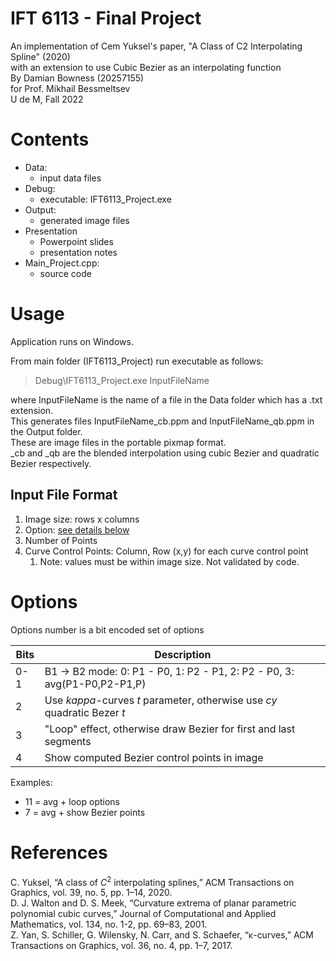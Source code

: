 # IFT 6113 - Final Project

An implementation of Cem Yuksel's paper, "A Class of C2 Interpolating Spline" (2020)  
with an extension to use Cubic Bezier as an interpolating function  
By Damian Bowness (20257155)  
for Prof. Mikhail Bessmeltsev  
U de M, Fall 2022  

# Contents
- Data:  
  - input data files  
- Debug:  
  - executable: IFT6113_Project.exe
- Output:
  - generated image files
- Presentation
  - Powerpoint slides
  - presentation notes    
- Main_Project.cpp:
  - source code

# Usage
Application runs on Windows.  

From main folder (IFT6113_Project) run executable as follows:  

> Debug\IFT6113_Project.exe InputFileName

where InputFileName is the name of a file in the Data folder which has a .txt extension.  
This generates files InputFileName_cb.ppm and InputFileName_qb.ppm in the Output folder.  
These are image files in the portable pixmap format.  
_cb and _qb are the blended interpolation using cubic Bezier and quadratic Bezier respectively.

## Input File Format
1. Image size: rows x columns
2. Option: [see details below](#options)
3. Number of Points
4. Curve Control Points: Column, Row (x,y) for each curve control point
    1. Note: values must be within image size.  Not validated by code. 

# Options
Options number is a bit encoded set of options  

Bits | Description
-----|----
0-1 | B1 -> B2 mode: 0: P1 - P0, 1: P2 - P1, 2: P2 - P0, 3: avg(P1-P0,P2-P1,P)
 2 | Use _kappa_-curves _t_ parameter, otherwise use _cy_ quadratic Bezer _t_
 3 | "Loop" effect, otherwise draw Bezier for first and last segments
 4 | Show computed Bezier control points in image

 Examples:
 - 11 = avg + loop options
 - 7 = avg + show Bezier points

 # References
 C. Yuksel, “A class of *C*<sup>2</sup> interpolating splines,” ACM Transactions on Graphics, vol. 39, no. 5, pp. 1–14, 2020.  
 D. J. Walton and D. S. Meek, “Curvature extrema of planar parametric polynomial cubic curves,” Journal of Computational and Applied Mathematics, vol. 134, no. 1-2, pp. 69–83, 2001.   
 Z. Yan, S. Schiller, G. Wilensky, N. Carr, and S. Schaefer, “&kappa;-curves,” ACM Transactions on Graphics, vol. 36, no. 4, pp. 1–7, 2017. 
